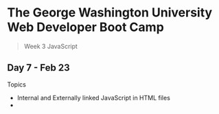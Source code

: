 # **The George Washington University Web Developer Boot Camp**
> Week 3 JavaScript

## **Day 7 - Feb 23**
Topics
- Internal and Externally linked JavaScript in HTML files
- 